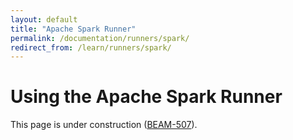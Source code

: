 ```yaml
---
layout: default
title: "Apache Spark Runner"
permalink: /documentation/runners/spark/
redirect_from: /learn/runners/spark/
---
```

# Using the Apache Spark Runner

This page is under construction ([BEAM-507](https://issues.apache.org/jira/browse/BEAM-507)).
